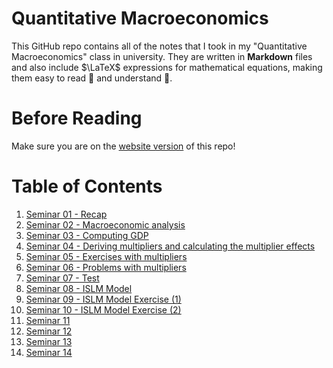# Quantitative Macroeconomics

This GitHub repo contains all of the notes that I took in my "Quantitative Macroeconomics" class in university. They are written in **Markdown** files and also include $\LaTeX$ expressions for mathematical equations, making them easy to read 🙇 and understand 📑.

# Before Reading
Make sure you are on the [website version](https://v4n00.github.io/quantitative-macroeconomics/) of this repo!

# Table of Contents
1. [Seminar 01 - Recap](./01.%20Recap.html)
2. [Seminar 02 - Macroeconomic analysis](./02.%20Macroeconomic%20analysis.html)
3. [Seminar 03 - Computing GDP](./03.%20Computing%20GDP.html)
4. [Seminar 04 - Deriving multipliers and calculating the multiplier effects](./04.%20Deriving%20multipliers%20and%20calculating%20the%20multiplier%20effects%20.html)
5. [Seminar 05 - Exercises with multipliers](./05.%20Exercises%20with%20multipliers.html)
6. [Seminar 06 - Problems with multipliers](./06.%20Problems%20with%20multipliers.html)
7. [Seminar 07 - Test](./07.%20Test.html)
8. [Seminar 08 - ISLM Model](./08.%20ISLM%20Model.html)
9. [Seminar 09 - ISLM Model Exercise (1)](./09.%20ISLM%20Model%20exercise%20(1).md)
10. [Seminar 10 - ISLM Model Exercise (2)](./10.%20ISLM%20Model%20Exercise%20(2).md)
11. [Seminar 11]()
12. [Seminar 12]()
13. [Seminar 13]()
14. [Seminar 14]()